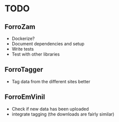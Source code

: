 # TODO
## ForroZam
- Dockerize?
- Document dependencies and setup
- Write tests 
- Test with other libraries

## ForroTagger
- Tag data from the different sites better

## ForroEmVinil
- Check if new data has been uploaded
- integrate tagging (the downloads are fairly similar)
